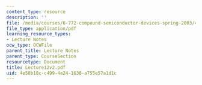 ```yaml
---
content_type: resource
description: ''
file: /media/courses/6-772-compound-semiconductor-devices-spring-2003/4e58b18cc4994e241638a755e57a1d1c_Lecture12v2.pdf
file_type: application/pdf
learning_resource_types:
- Lecture Notes
ocw_type: OCWFile
parent_title: Lecture Notes
parent_type: CourseSection
resourcetype: Document
title: Lecture12v2.pdf
uid: 4e58b18c-c499-4e24-1638-a755e57a1d1c
---
```

